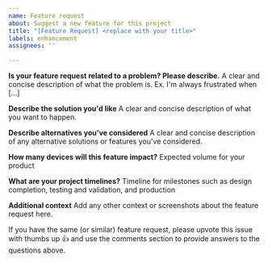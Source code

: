 ```yaml
---
name: Feature request
about: Suggest a new feature for this project
title: "[Feature Request] <replace with your title>"
labels: enhancement
assignees: ''

---
```


**Is your feature request related to a problem? Please describe.**
A clear and concise description of what the problem is. Ex. I'm always frustrated when [...]

**Describe the solution you'd like**
A clear and concise description of what you want to happen.

**Describe alternatives you've considered**
A clear and concise description of any alternative solutions or features you've considered.

**How many devices will this feature impact?**
Expected volume for your product
  
**What are your project timelines?**
Timeline for milestones such as design completion, testing and validation, and production
  
**Additional context**
Add any other context or screenshots about the feature request here.
  
If you have the same (or similar) feature request, please upvote this issue with thumbs up 👍 and use the comments section to provide answers to the questions above.
